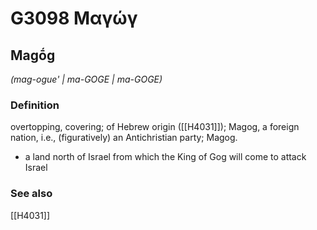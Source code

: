 # G3098 Μαγώγ

## Magṓg

_(mag-ogue' | ma-GOGE | ma-GOGE)_

### Definition

overtopping, covering; of Hebrew origin ([[H4031]]); Magog, a foreign nation, i.e., (figuratively) an Antichristian party; Magog.

- a land north of Israel from which the King of Gog will come to attack Israel

### See also

[[H4031]]

